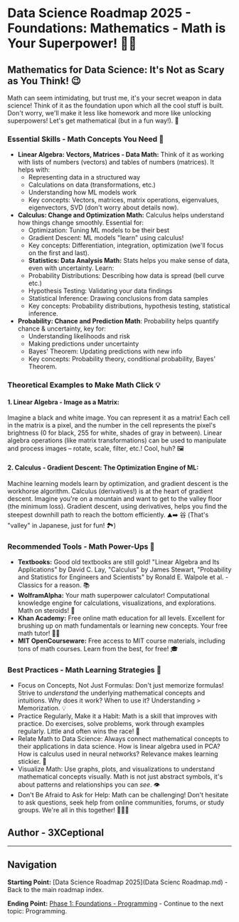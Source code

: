 # Data Science Roadmap 2025 - Foundations: Mathematics - Math is Your Superpower! 🦸‍♀️

## Mathematics for Data Science: It's Not as Scary as You Think! 😉

Math can seem intimidating, but trust me, it's your secret weapon in data science! Think of it as the foundation upon which all the cool stuff is built.  Don't worry, we'll make it less like homework and more like unlocking superpowers! Let's get mathematical (but in a fun way!). 🧮

### Essential Skills - Math Concepts You Need 🚀

*   **Linear Algebra: Vectors, Matrices - Data Math:**  Think of it as working with lists of numbers (vectors) and tables of numbers (matrices). It helps with:
    *   Representing data in a structured way
    *   Calculations on data (transformations, etc.)
    *   Understanding how ML models work
    *   Key concepts: Vectors, matrices, matrix operations, eigenvalues, eigenvectors, SVD (don't worry about details now).
*   **Calculus: Change and Optimization Math:** Calculus helps understand how things change smoothly. Essential for:
    *   Optimization: Tuning ML models to be their best
    *   Gradient Descent: ML models "learn" using calculus!
    *   Key concepts: Differentiation, integration, optimization (we'll focus on the first and last).
    *   **Statistics: Data Analysis Math:** Stats helps you make sense of data, even with uncertainty. Learn:
    *   Probability Distributions: Describing how data is spread (bell curve etc.)
    *   Hypothesis Testing:  Validating your data findings
    *   Statistical Inference: Drawing conclusions from data samples
    *   Key concepts: Probability distributions, hypothesis testing, statistical inference.
*   **Probability: Chance and Prediction Math**: Probability helps quantify chance & uncertainty, key for:
    *   Understanding likelihoods and risk
    *   Making predictions under uncertainty
    *   Bayes' Theorem: Updating predictions with new info
    *   Key concepts: Probability theory, conditional probability, Bayes' Theorem.

### Theoretical Examples to Make Math Click 💡

#### 1. Linear Algebra - Image as a Matrix:

Imagine a black and white image. You can represent it as a matrix! Each cell in the matrix is a pixel, and the number in the cell represents the pixel's brightness (0 for black, 255 for white, shades of gray in between). Linear algebra operations (like matrix transformations) can be used to manipulate and process images – rotate, scale, filter, etc.!  Cool, huh? 🖼️

#### 2. Calculus - Gradient Descent: The Optimization Engine of ML:

Machine learning models learn by optimization, and gradient descent is the workhorse algorithm.  Calculus (derivatives!) is at the heart of gradient descent.  Imagine you're on a mountain and want to get to the valley floor (the minimum loss). Gradient descent, using derivatives, helps you find the steepest downhill path to reach the bottom efficiently. ⛰️➡️ 谷 (That's "valley" in Japanese, just for fun! 🏞️)

### Recommended Tools - Math Power-Ups 🧰

*   **Textbooks:** Good old textbooks are still gold! "Linear Algebra and Its Applications" by David C. Lay, "Calculus" by James Stewart, "Probability and Statistics for Engineers and Scientists" by Ronald E. Walpole et al. - Classics for a reason. 📚
*   **WolframAlpha:** Your math superpower calculator! Computational knowledge engine for calculations, visualizations, and explorations.  Math on steroids! 🚀
*   **Khan Academy:** Free online math education for all levels. Excellent for brushing up on math fundamentals or learning new concepts. Your free math tutor! 🧑‍🏫
*   **MIT OpenCourseware:** Free access to MIT course materials, including tons of math courses. Learn from the best, for free! 🎓

### Best Practices - Math Learning Strategies 🧠

*   Focus on Concepts, Not Just Formulas:  Don't just memorize formulas! Strive to *understand* the underlying mathematical concepts and intuitions.  Why does it work? When to use it? Understanding > Memorization. 💡
*   Practice Regularly, Make it a Habit: Math is a skill that improves with practice. Do exercises, solve problems, work through examples regularly.  Little and often wins the race! 🐢
*   Relate Math to Data Science:  Always connect mathematical concepts to their applications in data science. How is linear algebra used in PCA? How is calculus used in neural networks?  Relevance makes learning stickier. 🔗
*   Visualize Math: Use graphs, plots, and visualizations to understand mathematical concepts visually.  Math is not just abstract symbols, it's about patterns and relationships you can *see*. 👁️
*   Don't Be Afraid to Ask for Help: Math can be challenging! Don't hesitate to ask questions, seek help from online communities, forums, or study groups.  We're all in this together! 🧑‍🤝‍🧑

## Author - 3XCeptional

---

## Navigation

**Starting Point:** [Data Science Roadmap 2025](Data Scienc Roadmap.md) - Back to the main roadmap index.

**Ending Point:** [Phase 1: Foundations - Programming](foundations-programming.md) - Continue to the next topic: Programming.
